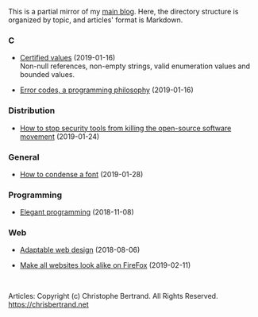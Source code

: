 ﻿This is a partial mirror of my [main
blog](https://chrisbertrandprogramer.wordpress.com/). Here, the directory
structure is organized by topic, and articles' format is Markdown.

### C

-   [Certified values](C%23/Certified%20values%20(2019-01-16).md) (2019-01-16)  
    Non-null references, non-empty strings, valid enumeration values and bounded
    values.

-   [Error codes, a programming
    philosophy](C%23/Error%20codes,%20a%20programming%20philosophy%20(2019-01-16).md)
    (2019-01-16)

### Distribution

-   [How to stop security tools from killing the open-source software
    movement](Distribution/How%20to%20stop%20security%20tools%20from%20killing%20the%20open-source%20software%20movement%20(2019-01-24).md)
    (2019-01-24)

### General

-   [How to condense a
    font](General/How%20to%20condense%20a%20font%20(2019-01-28).md) (2019-01-28)

### Programming

-   [Elegant programming](Programming/Elegant%20programming%20(2018-11-08).md)
    (2018-11-08)

### Web

-   [Adaptable web design](Web/Adaptable%20web%20design%20(2018-08-06).md)
    (2018-08-06)

-   [Make all websites look alike on FireFox](Web/Make%20all%20websites%20look%20alike%20on%20FireFox%20\(2019-02-11\).md) (2019-02-11)

 

Articles: Copyright (c) Christophe Bertrand. All Rights Reserved.
https://chrisbertrand.net
